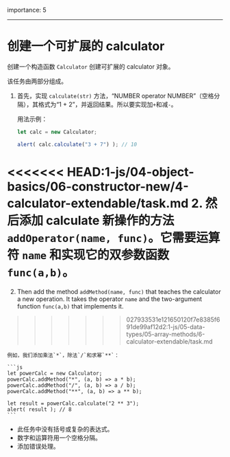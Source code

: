 importance: 5

---

# 创建一个可扩展的 calculator

创建一个构造函数 `Calculator` 创建可扩展的 calculator 对象。

该任务由两部分组成。

1. 首先，实现 `calculate(str)` 方法，“NUMBER operator NUMBER”（空格分隔），其格式为“1 + 2”，并返回结果。所以要实现加`+`和减`-`。

    用法示例：

    ```js
    let calc = new Calculator;

    alert( calc.calculate("3 + 7") ); // 10
    ```
<<<<<<< HEAD:1-js/04-object-basics/06-constructor-new/4-calculator-extendable/task.md
2. 然后添加 calculate 新操作的方法 `addOperator(name, func)`。它需要运算符 `name` 和实现它的双参数函数 `func(a,b)`。
=======
2. Then add the method `addMethod(name, func)` that teaches the calculator a new operation. It takes the operator `name` and the two-argument function `func(a,b)` that implements it.
>>>>>>> 027933531e121650120f7e8385f691de99af12d2:1-js/05-data-types/05-array-methods/6-calculator-extendable/task.md

    例如，我们添加乘法`*`，除法`/`和求幂`**`：

    ```js
    let powerCalc = new Calculator;
    powerCalc.addMethod("*", (a, b) => a * b);
    powerCalc.addMethod("/", (a, b) => a / b);
    powerCalc.addMethod("**", (a, b) => a ** b);

    let result = powerCalc.calculate("2 ** 3");
    alert( result ); // 8
    ```

- 此任务中没有括号或复杂的表达式。
- 数字和运算符用一个空格分隔。
- 添加错误处理。
